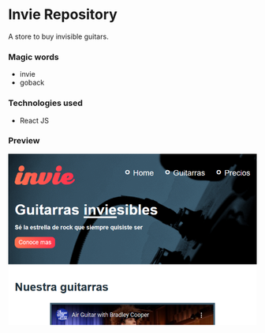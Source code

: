 # Invie Repository
A store to buy invisible guitars.

### Magic words
* invie
* goback

### Technologies used
* React JS

### Preview
[![N|Solid](https://raw.githubusercontent.com/DevNaftan/frontend-exercises/master/invie/src/images/Preview.png)](https://github.com/DevNaftan/frontend-exercises/tree/master/invie)